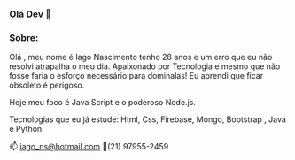 ### Olá Dev 👋

<!--
**IagoNascimentocode/IagoNascimentocode** is a ✨ _special_ ✨ repository because its `README.md` (this file) appears on your GitHub profile.

Here are some ideas to get you started:

- 🔭 I’m currently working on ...
- 🌱 I’m currently learning ...
- 👯 I’m looking to collaborate on ...
- 🤔 I’m looking for help with ...
- 💬 Ask me about ...
- 📫 How to reach me: ...
- 😄 Pronouns: ...
- ⚡ Fun fact: ...
-->

### Sobre:
Olá , meu nome é Iago Nascimento tenho 28 anos e um erro que eu não resolvi atrapalha o meu dia.
Apaixonado por Tecnologia e mesmo que não fosse faria o esforço necessário para dominalas!
Eu aprendi que ficar obsoleto é perigoso.

Hoje meu foco é Java Script e o poderoso Node.js.

Tecnologias que eu já estude: Html, Css, Firebase, Mongo, Bootstrap , Java e Python.

:mailbox: iago_ns@hotmail.com
:calling:(21) 97955-2459
